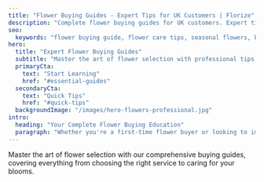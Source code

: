 ```yaml
---
title: "Flower Buying Guides - Expert Tips for UK Customers | Florize"
description: "Complete flower buying guides for UK customers. Expert tips on flower care, seasonal selection, budget planning, and getting the best value from flower delivery services."
seo:
  keywords: "flower buying guide, flower care tips, seasonal flowers, budget flowers, uk flower advice"
hero:
  title: "Expert Flower Buying Guides"
  subtitle: "Master the art of flower selection with professional tips and insider knowledge"
  primaryCta:
    text: "Start Learning"
    href: "#essential-guides"
  secondaryCta:
    text: "Quick Tips"
    href: "#quick-tips"
  backgroundImage: "/images/hero-flowers-professional.jpg"
intro:
  heading: "Your Complete Flower Buying Education"
  paragraph: "Whether you're a first-time flower buyer or looking to improve your gifting skills, our comprehensive guides provide the knowledge you need to make perfect choices every time."
---
```


Master the art of flower selection with our comprehensive buying guides, covering everything from choosing the right service to caring for your blooms.

